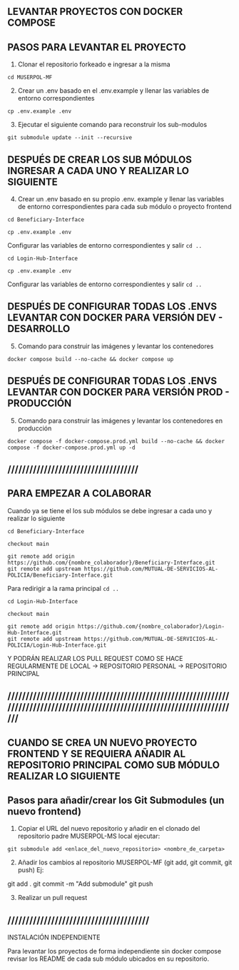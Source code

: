 ## LEVANTAR PROYECTOS CON DOCKER COMPOSE

## PASOS PARA LEVANTAR EL PROYECTO

1. Clonar el repositorio forkeado e ingresar a la misma

```
cd MUSERPOL-MF
```

2. Crear un .env basado en el .env.example y llenar las variables de entorno correspondientes

```
cp .env.example .env
```

3. Ejecutar el siguiente comando para reconstruir los sub-modulos

```
git submodule update --init --recursive
```

## DESPUÉS DE CREAR LOS SUB MÓDULOS INGRESAR A CADA UNO Y REALIZAR LO SIGUIENTE

4. Crear un .env basado en su propio .env. example y llenar las variables de entorno correspondientes para cada sub módulo o proyecto frontend

```
cd Beneficiary-Interface
```

```
cp .env.example .env
```

Configurar las variables de entorno correspondientes y salir `cd ..`

```
cd Login-Hub-Interface
```

```
cp .env.example .env
```

Configurar las variables de entorno correspondientes y salir `cd ..`

## DESPUÉS DE CONFIGURAR TODAS LOS .ENVS LEVANTAR CON DOCKER PARA VERSIÓN DEV - DESARROLLO

5. Comando para construir las imágenes y levantar los contenedores

```
docker compose build --no-cache && docker compose up
```

## DESPUÉS DE CONFIGURAR TODAS LOS .ENVS LEVANTAR CON DOCKER PARA VERSIÓN PROD - PRODUCCIÓN

5. Comando para construir las imágenes y levantar los contenedores en producción

```
docker compose -f docker-compose.prod.yml build --no-cache && docker compose -f docker-compose.prod.yml up -d
```

## ////////////////////////////////////

## PARA EMPEZAR A COLABORAR

Cuando ya se tiene el los sub módulos se debe ingresar a cada uno y realizar lo siguiente

```
cd Beneficiary-Interface
```

```
checkout main
```

```
git remote add origin https://github.com/{nombre_colaborador}/Beneficiary-Interface.git
git remote add upstream https://github.com/MUTUAL-DE-SERVICIOS-AL-POLICIA/Beneficiary-Interface.git
```

Para redirigir a la rama principal `cd ..`

```
cd Login-Hub-Interface
```

```
checkout main
```

```
git remote add origin https://github.com/{nombre_colaborador}/Login-Hub-Interface.git
git remote add upstream https://github.com/MUTUAL-DE-SERVICIOS-AL-POLICIA/Login-Hub-Interface.git
```

Y PODRÁN REALIZAR LOS PULL REQUEST COMO SE HACE REGULARMENTE DE LOCAL -> REPOSITORIO PERSONAL -> REPOSITORIO PRINCIPAL

## /////////////////////////////////////////////////////////////////////////////////////////////////////////////////////////////

## CUANDO SE CREA UN NUEVO PROYECTO FRONTEND Y SE REQUIERA AÑADIR AL REPOSITORIO PRINCIPAL COMO SUB MÓDULO REALIZAR LO SIGUIENTE

## Pasos para añadir/crear los Git Submodules (un nuevo frontend)

1. Copiar el URL del nuevo repositorio y añadir en el clonado del repositorio padre MUSERPOL-MS local ejecutar:

```
git submodule add <enlace_del_nuevo_repositorio> <nombre_de_carpeta>
```

2. Añadir los cambios al repositorio MUSERPOL-MF (git add, git commit, git push) Ej:

git add .
git commit -m "Add submodule"
git push

3. Realizar un pull request

## ///////////////////////////////////////

INSTALACIÓN INDEPENDIENTE

Para levantar los proyectos de forma independiente sin docker compose
revisar los README de cada sub módulo ubicados en su repositorio.
